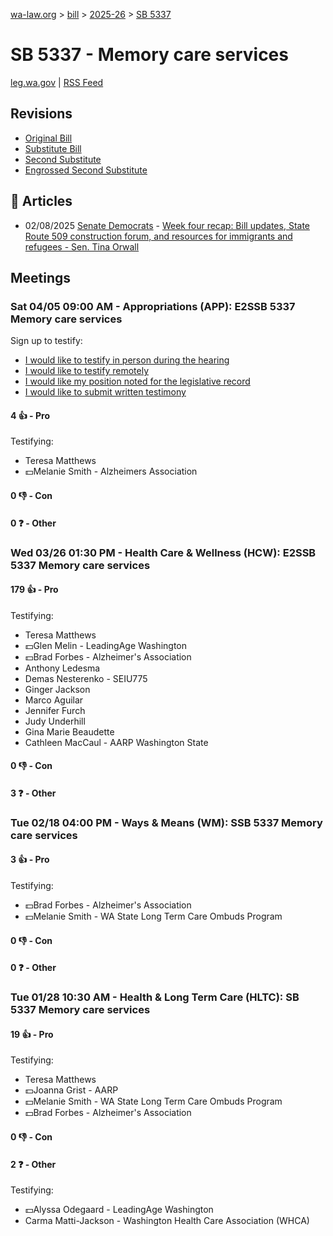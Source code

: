 [wa-law.org](/) > [bill](/bill/) > [2025-26](/bill/2025-26/) > [SB 5337](/bill/2025-26/sb/5337/)

# SB 5337 - Memory care services
[leg.wa.gov](https://app.leg.wa.gov/billsummary?BillNumber=5337&Year=2025&Initiative=false) | [RSS Feed](./rss.xml)

## Revisions
* [Original Bill](1/)
* [Substitute Bill](S/)
* [Second Substitute](S2/)
* [Engrossed Second Substitute](S2.E/)

## 📰 Articles
* 02/08/2025 [Senate Democrats](/org/senate_democrats/) - [Week four recap: Bill updates, State Route 509 construction forum, and resources for immigrants and refugees - Sen. Tina Orwall](https://senatedemocrats.wa.gov/orwall/2025/02/07/week-four-recap-bill-updates-state-route-509-construction-forum-and-resources-for-immigrants-and-refugees/#:~:text=SB%205337)

## Meetings
### Sat 04/05 09:00 AM - Appropriations (APP): E2SSB 5337 Memory care services
Sign up to testify:
* [I would like to testify in person during the hearing](https://app.leg.wa.gov/csi/Testifier/Add?chamber=House&mId=33249&aId=167063&caId=26940&tId=1)
* [I would like to testify remotely](https://app.leg.wa.gov/csi/Testifier/Add?chamber=House&mId=33249&aId=167063&caId=26940&tId=2)
* [I would like my position noted for the legislative record](https://app.leg.wa.gov/csi/Testifier/Add?chamber=House&mId=33249&aId=167063&caId=26940&tId=3)
* [I would like to submit written testimony](https://app.leg.wa.gov/csi/Testifier/Add?chamber=House&mId=33249&aId=167063&caId=26940&tId=4)

#### 4 👍 - Pro
Testifying:
* Teresa Matthews
* 💵Melanie Smith - Alzheimers Association

#### 0 👎 - Con

#### 0 ❓ - Other

### Wed 03/26 01:30 PM - Health Care & Wellness (HCW): E2SSB 5337 Memory care services
#### 179 👍 - Pro
Testifying:
* Teresa Matthews
* 💵Glen Melin - LeadingAge Washington
* 💵Brad Forbes - Alzheimer's Association
* Anthony Ledesma
* Demas Nesterenko - SEIU775
* Ginger Jackson
* Marco Aguilar
* Jennifer Furch
* Judy Underhill
* Gina Marie Beaudette
* Cathleen MacCaul - AARP Washington State

#### 0 👎 - Con

#### 3 ❓ - Other

### Tue 02/18 04:00 PM - Ways & Means (WM): SSB 5337 Memory care services
#### 3 👍 - Pro
Testifying:
* 💵Brad Forbes - Alzheimer's Association
* 💵Melanie Smith - WA State Long Term Care Ombuds Program

#### 0 👎 - Con

#### 0 ❓ - Other

### Tue 01/28 10:30 AM - Health & Long Term Care (HLTC): SB 5337 Memory care services
#### 19 👍 - Pro
Testifying:
* Teresa Matthews
* 💵Joanna Grist - AARP
* 💵Melanie Smith - WA State Long Term Care Ombuds Program
* 💵Brad Forbes - Alzheimer's Association

#### 0 👎 - Con

#### 2 ❓ - Other
Testifying:
* 💵Alyssa Odegaard - LeadingAge Washington
* Carma Matti-Jackson - Washington Health Care Association (WHCA)
